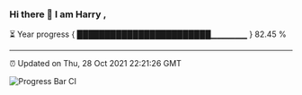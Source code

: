 ### Hi there 👋 I am Harry , 

⏳ Year progress { ████████████████████████▁▁▁▁▁▁ } 82.45 %

---

⏰ Updated on Thu, 28 Oct 2021 22:21:26 GMT

![Progress Bar CI](https://github.com/duykhang68/duykhang68/workflows/Progress%20Bar%20CI/badge.svg)
